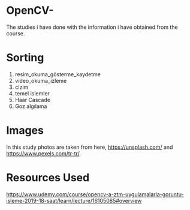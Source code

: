 # OpenCV-
The studies i have done with the information i have obtained from the course.


# Sorting
1. resim_okuma_gösterme_kaydetme
2. video_okuma_izleme
3. cizim
4. temel islemler
5. Haar Cascade
6. Goz algılama

# Images
In this study photos are taken from here, https://unsplash.com/ and https://www.pexels.com/tr-tr/.

# Resources Used
https://www.udemy.com/course/opencv-a-ztm-uygulamalarla-goruntu-isleme-2019-18-saat/learn/lecture/16105085#overview
